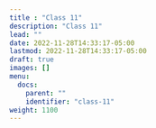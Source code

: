 ```yaml
---
title : "Class 11"
description: "Class 11"
lead: ""
date: 2022-11-28T14:33:17-05:00
lastmod: 2022-11-28T14:33:17-05:00
draft: true
images: []
menu:
  docs:
    parent: ""
    identifier: "class-11"
weight: 1100
---
```

